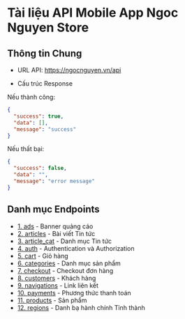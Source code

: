 # Tài liệu API Mobile App Ngoc Nguyen Store


## Thông tin Chung

- URL API: https://ngocnguyen.vn/api

- Cấu trúc Response

Nếu thành công:

```json
{
  "success": true,
  "data": [],
  "message": "success"
}
```

Nếu thất bại:

```json
{
  "success": false,
  "data": "",
  "message": "error message"
}
```


## Danh mục Endpoints

- [1. ads](ads.md) - Banner quảng cáo
- [2. articles](articles.md) - Bài viết Tin tức
- [3. article_cat](article_cat.md) - Danh mục Tin tức
- [4. auth](auth.md) - Authentication và Authorization
- [5. cart](cart.md) - Giỏ hàng
- [6. categories](articles.md) - Danh mục sản phẩm
- [7. checkout](checkout.md) - Checkout đơn hàng
- [8. customers](customers.md) - Khách hàng
- [9. navigations](navigations.md) - Link liên kết
- [10. payments](payments.md) - Phương thức thanh toán
- [11. products](products.md) - Sản phẩm
- [12. regions](regions.md) - Danh bạ hành chính Tỉnh thành